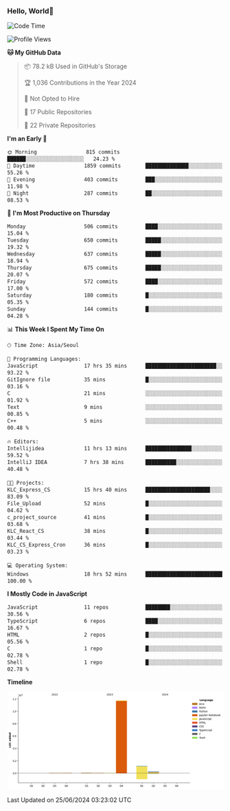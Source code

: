 
### Hello, World🐤

<!--START_SECTION:waka-->
![Code Time](http://img.shields.io/badge/Code%20Time-443%20hrs%2040%20mins-blue)

![Profile Views](http://img.shields.io/badge/Profile%20Views-31-blue)

**🐱 My GitHub Data** 

> 📦 78.2 kB Used in GitHub's Storage 
 > 
> 🏆 1,036 Contributions in the Year 2024
 > 
> 🚫 Not Opted to Hire
 > 
> 📜 17 Public Repositories 
 > 
> 🔑 22 Private Repositories 
 > 
**I'm an Early 🐤** 

```text
🌞 Morning                815 commits         ██████░░░░░░░░░░░░░░░░░░░   24.23 % 
🌆 Daytime                1859 commits        ██████████████░░░░░░░░░░░   55.26 % 
🌃 Evening                403 commits         ███░░░░░░░░░░░░░░░░░░░░░░   11.98 % 
🌙 Night                  287 commits         ██░░░░░░░░░░░░░░░░░░░░░░░   08.53 % 
```
📅 **I'm Most Productive on Thursday** 

```text
Monday                   506 commits         ████░░░░░░░░░░░░░░░░░░░░░   15.04 % 
Tuesday                  650 commits         █████░░░░░░░░░░░░░░░░░░░░   19.32 % 
Wednesday                637 commits         █████░░░░░░░░░░░░░░░░░░░░   18.94 % 
Thursday                 675 commits         █████░░░░░░░░░░░░░░░░░░░░   20.07 % 
Friday                   572 commits         ████░░░░░░░░░░░░░░░░░░░░░   17.00 % 
Saturday                 180 commits         █░░░░░░░░░░░░░░░░░░░░░░░░   05.35 % 
Sunday                   144 commits         █░░░░░░░░░░░░░░░░░░░░░░░░   04.28 % 
```


📊 **This Week I Spent My Time On** 

```text
🕑︎ Time Zone: Asia/Seoul

💬 Programming Languages: 
JavaScript               17 hrs 35 mins      ███████████████████████░░   93.22 % 
GitIgnore file           35 mins             █░░░░░░░░░░░░░░░░░░░░░░░░   03.16 % 
C                        21 mins             ░░░░░░░░░░░░░░░░░░░░░░░░░   01.92 % 
Text                     9 mins              ░░░░░░░░░░░░░░░░░░░░░░░░░   00.85 % 
C++                      5 mins              ░░░░░░░░░░░░░░░░░░░░░░░░░   00.48 % 

🔥 Editors: 
Intellijidea             11 hrs 13 mins      ███████████████░░░░░░░░░░   59.52 % 
IntelliJ IDEA            7 hrs 38 mins       ██████████░░░░░░░░░░░░░░░   40.48 % 

🐱‍💻 Projects: 
KLC_Express_CS           15 hrs 40 mins      █████████████████████░░░░   83.09 % 
File_Upload              52 mins             █░░░░░░░░░░░░░░░░░░░░░░░░   04.62 % 
c_project_source         41 mins             █░░░░░░░░░░░░░░░░░░░░░░░░   03.68 % 
KLC_React_CS             38 mins             █░░░░░░░░░░░░░░░░░░░░░░░░   03.44 % 
KLC_CS_Express_Cron      36 mins             █░░░░░░░░░░░░░░░░░░░░░░░░   03.23 % 

💻 Operating System: 
Windows                  18 hrs 52 mins      █████████████████████████   100.00 % 
```

**I Mostly Code in JavaScript** 

```text
JavaScript               11 repos            ████████░░░░░░░░░░░░░░░░░   30.56 % 
TypeScript               6 repos             ████░░░░░░░░░░░░░░░░░░░░░   16.67 % 
HTML                     2 repos             █░░░░░░░░░░░░░░░░░░░░░░░░   05.56 % 
C                        1 repo              █░░░░░░░░░░░░░░░░░░░░░░░░   02.78 % 
Shell                    1 repo              █░░░░░░░░░░░░░░░░░░░░░░░░   02.78 % 
```



**Timeline**

![Lines of Code chart](https://raw.githubusercontent.com/jilpoom/jilpoom/main/assets/bar_graph.png)


 Last Updated on 25/06/2024 03:23:02 UTC
<!--END_SECTION:waka-->
